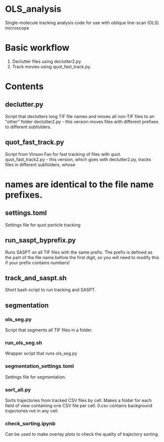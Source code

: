 # OLS_analysis
Single-molecule tracking analysis code for use with oblique line-scan (OLS) microscope

# Basic workflow
1. Declutter files using declutter2.py
2. Track movies using quot_fast_track.py.

# Contents

## declutter.py
Script that declutters long TIF file names and moves all non-TIF files to an "other" folder
declutter2.py - this version moves files with different prefixes to different subfolders.

## quot_fast_track.py
Script from Vinson Fan for fast tracking of files with quot.
quot_fast_track2.py - this version, which goes with declutter2.py, tracks files in different subfolders, whose
# names are identical to the file name prefixes.


## settings.toml
Settings file for quot particle tracking

## run_saspt_byprefix.py
Runs SASPT on all TIF files with the same prefix. The prefix is defined as the part of the file name before the first digit, so you will need to modify this if your prefix contains numbers!

## track_and_saspt.sh
Short bash script to run tracking and SASPT.

## segmentation
### ols_seg.py
Script that segments all TIF files in a folder.

### run_ols_seg.sh
Wrapper script that runs ols_seg.py

### segmentation_settings.toml
Settings file for segmentation.

### sort_all.py
Sorts trajectories from tracked CSV files by cell. Makes a folder for each field of view containing one CSV file per cell. 0.csv contains background trajectories not in any cell.

### check_sorting.ipynb
Can be used to make overlay plots to check the quality of trajectory sorting.
